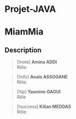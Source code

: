 # Projet-JAVA

# MiamMia
## Description

>[!note] **Amina ADDI**  
> Rôle: 

>[!info] **Anaïs ASSOGANE**  
> Rôle:

>[!tip] **Yasmine GAOUI**  
> Rôle

>[!success] **Kilian MEDDAS**  
> Rôle:
